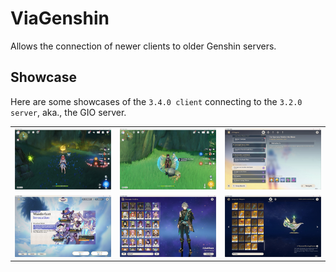 # ViaGenshin

Allows the connection of newer clients to older Genshin servers.

## Showcase

Here are some showcases of the `3.4.0 client` connecting to the `3.2.0 server`, aka., the GIO server.

|            |            |            |
| :--------: | :--------: | :--------: |
| ![](1.jpg) | ![](2.jpg) | ![](3.jpg) |
| ![](4.jpg) | ![](5.jpg) | ![](6.jpg) |

